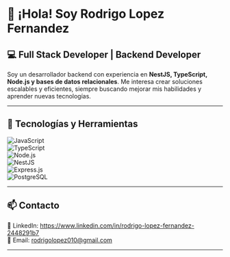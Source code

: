 # 👋 ¡Hola! Soy Rodrigo Lopez Fernandez  

## 💻 Full Stack Developer | Backend Developer  

Soy un desarrollador backend con experiencia en **NestJS, TypeScript, Node.js y bases de datos relacionales**. Me interesa crear soluciones escalables y eficientes, siempre buscando mejorar mis habilidades y aprender nuevas tecnologías.  

---

## 🚀 Tecnologías y Herramientas  

![JavaScript](https://img.shields.io/badge/JavaScript-F7DF1E?style=for-the-badge&logo=javascript&logoColor=black)  
![TypeScript](https://img.shields.io/badge/TypeScript-3178C6?style=for-the-badge&logo=typescript&logoColor=white)  
![Node.js](https://img.shields.io/badge/Node.js-339933?style=for-the-badge&logo=node.js&logoColor=white)  
![NestJS](https://img.shields.io/badge/NestJS-E0234E?style=for-the-badge&logo=nestjs&logoColor=white)  
![Express.js](https://img.shields.io/badge/Express.js-000000?style=for-the-badge&logo=express&logoColor=white)  
![PostgreSQL](https://img.shields.io/badge/PostgreSQL-336791?style=for-the-badge&logo=postgresql&logoColor=white)  

---

## 📫 Contacto  

🔗 LinkedIn: https://www.linkedin.com/in/rodrigo-lopez-fernandez-2448291b7  
📧 Email: rodrigolopez010@gmail.com  

---
